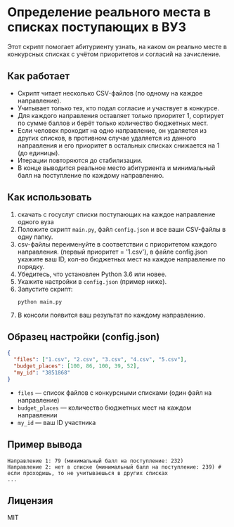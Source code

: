 # Определение реального места в списках поступающих в ВУЗ

Этот скрипт помогает абитуриенту узнать, на каком он реально месте в конкурсных списках с учётом приоритетов и согласий на зачисление.

## Как работает
- Скрипт читает несколько CSV-файлов (по одному на каждое направление).
- Учитывает только тех, кто подал согласие и участвует в конкурсе.
- Для каждого направления оставляет только приоритет 1, сортирует по сумме баллов и берёт только количество бюджетных мест.
- Если человек проходит на одно направление, он удаляется из других списков, в противном случае удаляется из данного направления и его приоритет в остальных списках снижается на 1 (до единицы).
- Итерации повторяются до стабилизации.
- В конце выводится реальное место абитуриента и минимальный балл на поступление по каждому направлению.

## Как использовать
1. скачать с госуслуг списки поступающих на каждое направление одного вуза 
2. Положите скрипт `main.py`, файл `config.json` и все ваши CSV-файлы в одну папку.
3. csv-файлы переименуйте в соответствии с приоритетом каждого направления. (первый приоритет = '1.csv'), в файле config.json укажите ваш ID, кол-во бюджетных мест на каждое направление по порядку.
4. Убедитесь, что установлен Python 3.6 или новее.
5. Укажите настройки в `config.json` (пример ниже).
6. Запустите скрипт:
   ```
   python main.py
   ```
7. В консоли появится ваш результат по каждому направлению.

## Образец настройки (config.json)
```json
{
  "files": ["1.csv", "2.csv", "3.csv", "4.csv", "5.csv"],
  "budget_places": [100, 86, 100, 39, 52],
  "my_id": "3851868"
}
```
- `files` — список файлов с конкурсными списками (один файл на направление)
- `budget_places` — количество бюджетных мест на каждом направлении
- `my_id` — ваш ID участника

## Пример вывода
```
Направление 1: 79 (минимальный балл на поступление: 232)
Направление 2: нет в списке (минимальный балл на поступление: 239) # если проходишь, то не учитываешься в других списках
...
```

## Лицензия
MIT 
